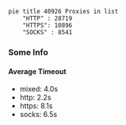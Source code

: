 
```mermaid
pie title 40926 Proxies in list
    "HTTP" : 28719
    "HTTPS": 10896
    "SOCKS" : 8541
```

### Some Info
#### Average Timeout

- mixed: 4.0s
- http: 2.2s
- https: 8.1s
- socks: 6.5s